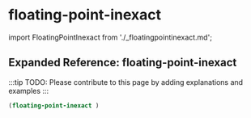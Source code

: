 # floating-point-inexact

import FloatingPointInexact from './_floatingpointinexact.md';

<FloatingPointInexact />

## Expanded Reference: floating-point-inexact

:::tip
TODO: Please contribute to this page by adding explanations and examples
:::

```lisp
(floating-point-inexact )
```
